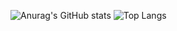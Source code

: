 ![Anurag's GitHub stats](https://github-readme-stats.vercel.app/api?username=lejizzle&count_private=true&show_icons=true&theme=tokyonight)
![Top Langs](https://github-readme-stats.vercel.app/api/top-langs/?username=lejizzle&layout=compact&theme=tokyonight)

<!--
**lejizzle/lejizzle** is a ✨ _special_ ✨ repository because its `README.md` (this file) appears on your GitHub profile.

Here are some ideas to get you started:

- 🔭 I’m currently working on ...
- 🌱 I’m currently learning ...
- 👯 I’m looking to collaborate on ...
- 🤔 I’m looking for help with ...
- 💬 Ask me about ...
- 📫 How to reach me: ...
- 😄 Pronouns: ...
- ⚡ Fun fact: ...
-->
